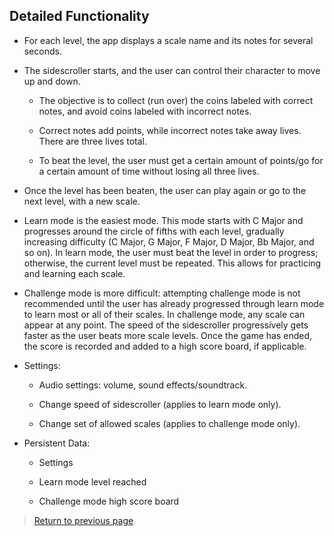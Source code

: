 ## Detailed Functionality

* For each level, the app displays a scale name and its notes for several seconds.

* The sidescroller starts, and the user can control their character to move up and down.

	* The objective is to collect (run over) the coins labeled with correct notes, and avoid coins labeled with incorrect notes.

	* Correct notes add points, while incorrect notes take away lives. There are three lives total.

	* To beat the level, the user must get a certain amount of points/go for a certain amount of time without losing all three lives.

* Once the level has been beaten, the user can play again or go to the next level, with a new scale. 

* Learn mode is the easiest mode. This mode starts with C Major and progresses around the circle of fifths with each level, gradually increasing difficulty (C Major, G Major, F Major, D Major, Bb Major, and so on). In learn mode, the user must beat the level in order to progress; otherwise, the current level must be repeated. This allows for practicing and learning each scale. 

* Challenge mode is more difficult: attempting challenge mode is not recommended until the user has already progressed through learn mode to learn most or all of their scales. In challenge mode, any scale can appear at any point. The speed of the sidescroller progressively gets faster as the user beats more scale levels. Once the game has ended, the score is recorded and added to a high score board, if applicable.

* Settings:

	* Audio settings: volume, sound effects/soundtrack.

	* Change speed of sidescroller (applies to learn mode only).
	
	* Change set of allowed scales (applies to challenge mode only).
	
	
* Persistent Data:
	
	* Settings

	* Learn mode level reached

	* Challenge mode high score board
	
> [Return to previous page](index.md#project-description)
